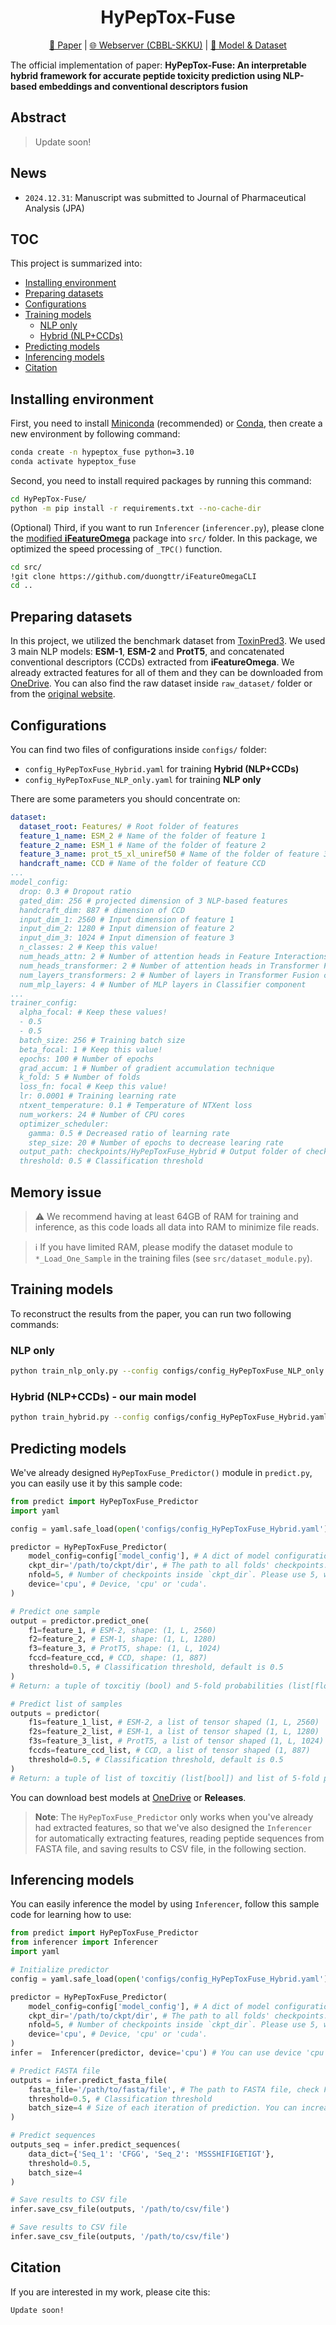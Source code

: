 <h1 align="center">HyPepTox-Fuse</h1>
<p align="center"><a href="">📝 Paper</a> | <a href="https://balalab-skku.org/HyPepTox-Fuse/">🌐 Webserver (CBBL-SKKU)</a> | <a href="https://1drv.ms/f/c/fa72f5f3c0e55162/Ev06ewB86b5Hv-xAMCaLOkMBEOqAxyZEYrqfq2_-z70WKg?e=7lmVaP">🚩 Model & Dataset</a></p>

The official implementation of paper: **HyPepTox-Fuse: An interpretable hybrid framework for accurate peptide toxicity prediction using NLP-based embeddings and conventional descriptors fusion**

## Abstract
> Update soon!

## News
- `2024.12.31`: Manuscript was submitted to Journal of Pharmaceutical Analysis (JPA)

## TOC

This project is summarized into:
- [Installing environment](#installing-environment)
- [Preparing datasets](#preparing-datasets)
- [Configurations](#configurations)
- [Training models](#training-models)
    - [NLP only](#nlp-only)
    - [Hybrid (NLP+CCDs)](#hybrid-nlpccds---our-main-model)
- [Predicting models](#predicting-models)
- [Inferencing models](#inferencing-models)
- [Citation](#citation)

## Installing environment
First, you need to install [Miniconda](https://docs.anaconda.com/miniconda/) (recommended) or [Conda](https://docs.conda.io/projects/conda/en/latest/user-guide/getting-started.html), then create a new environment by following command:

```bash
conda create -n hypeptox_fuse python=3.10
conda activate hypeptox_fuse
```

Second, you need to install required packages by running this command:

```bash
cd HyPepTox-Fuse/
python -m pip install -r requirements.txt --no-cache-dir
```

(Optional) Third, if you want to run `Inferencer` (`inferencer.py`), please clone the [modified **iFeatureOmega**](https://github.com/duongttr/iFeatureOmegaCLI) package into `src/` folder. In this package, we optimized the speed processing of `_TPC()` function.

```bash
cd src/
!git clone https://github.com/duongttr/iFeatureOmegaCLI
cd ..
```

## Preparing datasets
In this project, we utilized the benchmark dataset from [ToxinPred3](https://doi.org/10.1016/j.compbiomed.2024.108926). We used 3 main NLP models: **ESM-1**, **ESM-2** and **ProtT5**, and concatenated conventional descriptors (CCDs) extracted from **iFeatureOmega**. We already extracted features for all of them and they can be downloaded from [OneDrive](https://1drv.ms/u/c/fa72f5f3c0e55162/EYiEkLysyp1AuaztMkayR_gBFTdrxJ5x0_coCmzxCvrIKA?e=m4fUbr). You can also find the raw dataset inside `raw_dataset/` folder or from the [original website](https://webs.iiitd.edu.in/raghava/toxinpred3/download.php).

## Configurations
You can find two files of configurations inside `configs/` folder:

- `config_HyPepToxFuse_Hybrid.yaml` for training **Hybrid (NLP+CCDs)**
- `config_HyPepToxFuse_NLP_only.yaml` for training **NLP only**

There are some parameters you should concentrate on:
```yaml
dataset:
  dataset_root: Features/ # Root folder of features
  feature_1_name: ESM_2 # Name of the folder of feature 1
  feature_2_name: ESM_1 # Name of the folder of feature 2
  feature_3_name: prot_t5_xl_uniref50 # Name of the folder of feature 3
  handcraft_name: CCD # Name of the folder of feature CCD
...
model_config:
  drop: 0.3 # Dropout ratio
  gated_dim: 256 # projected dimension of 3 NLP-based features
  handcraft_dim: 887 # dimension of CCD
  input_dim_1: 2560 # Input dimension of feature 1 
  input_dim_2: 1280 # Input dimension of feature 2
  input_dim_3: 1024 # Input dimension of feature 3
  n_classes: 2 # Keep this value!
  num_heads_attn: 2 # Number of attention heads in Feature Interactions component
  num_heads_transformer: 2 # Number of attention heads in Transformer Fusion component
  num_layers_transformers: 2 # Number of layers in Transformer Fusion component
  num_mlp_layers: 4 # Number of MLP layers in Classifier component
...
trainer_config:
  alpha_focal: # Keep these values!
  - 0.5
  - 0.5
  batch_size: 256 # Training batch size
  beta_focal: 1 # Keep this value!
  epochs: 100 # Number of epochs
  grad_accum: 1 # Number of gradient accumulation technique
  k_fold: 5 # Number of folds
  loss_fn: focal # Keep this value!
  lr: 0.0001 # Training learning rate
  ntxent_temperature: 0.1 # Temperature of NTXent loss
  num_workers: 24 # Number of CPU cores
  optimizer_scheduler:
    gamma: 0.5 # Decreased ratio of learning rate
    step_size: 20 # Number of epochs to decrease learing rate
  output_path: checkpoints/HyPepToxFuse_Hybrid # Output folder of checkpoints
  threshold: 0.5 # Classification threshold
```

## Memory issue
>⚠️ We recommend having at least 64GB of RAM for training and inference, as this code loads all data into RAM to minimize file reads.

>ℹ️ If you have limited RAM, please modify the dataset module to `*_Load_One_Sample` in the training files (see `src/dataset_module.py`).

## Training models

To reconstruct the results from the paper, you can run two following commands:

### NLP only
```bash
python train_nlp_only.py --config configs/config_HyPepToxFuse_NLP_only.yaml --cuda
```

### Hybrid (NLP+CCDs) - our main model
```bash
python train_hybrid.py --config configs/config_HyPepToxFuse_Hybrid.yaml --cuda
```

## Predicting models

We've already designed `HyPepToxFuse_Predictor()` module in `predict.py`, you can easily use it by this sample code:

```python
from predict import HyPepToxFuse_Predictor
import yaml

config = yaml.safe_load(open('configs/config_HyPepToxFuse_Hybrid.yaml'))

predictor = HyPepToxFuse_Predictor(
    model_config=config['model_config'], # A dict of model configuration, which can be easily loaded from yaml config file (`model_config` key).
    ckpt_dir='/path/to/ckpt/dir', # The path to all folds' checkpoints. 
    nfold=5, # Number of checkpoints inside `ckpt_dir`. Please use 5, which is the default of our training configuration.
    device='cpu', # Device, 'cpu' or 'cuda'.
)

# Predict one sample
output = predictor.predict_one(
    f1=feature_1, # ESM-2, shape: (1, L, 2560)
    f2=feature_2, # ESM-1, shape: (1, L, 1280)
    f3=feature_3, # ProtT5, shape: (1, L, 1024)
    fccd=feature_ccd, # CCD, shape: (1, 887)
    threshold=0.5, # Classification threshold, default is 0.5
)
# Return: a tuple of toxcitiy (bool) and 5-fold probabilities (list[float])

# Predict list of samples
outputs = predictor(
    f1s=feature_1_list, # ESM-2, a list of tensor shaped (1, L, 2560)
    f2s=feature_2_list, # ESM-1, a list of tensor shaped (1, L, 1280)
    f3s=feature_3_list, # ProtT5, a list of tensor shaped (1, L, 1024)
    fccds=feature_ccd_list, # CCD, a list of tensor shaped (1, 887)
    threshold=0.5, # Classification threshold, default is 0.5
)
# Return: a tuple of list of toxcitiy (list[bool]) and list of 5-fold probabilities (list[list[float]])
```
You can download best models at [OneDrive](https://1drv.ms/u/c/fa72f5f3c0e55162/EYOrJEFT8tZGp-dOpN8cYsYBlrGaKI9RkegHARTUJm9pLg?e=CRF9rT) or **Releases**.

> **Note**: The `HyPepToxFuse_Predictor` only works when you've already had extracted features, so that we've also designed the `Inferencer` for automatically extracting features, reading peptide sequences from FASTA file, and saving results to CSV file, in the following section. 

## Inferencing models
You can easily inference the model by using `Inferencer`, follow this sample code for learning how to use:

```python
from predict import HyPepToxFuse_Predictor
from inferencer import Inferencer
import yaml

# Initialize predictor
config = yaml.safe_load(open('configs/config_HyPepToxFuse_Hybrid.yaml'))

predictor = HyPepToxFuse_Predictor(
    model_config=config['model_config'], # A dict of model configuration, which can be easily loaded from yaml config file (`model_config` key).
    ckpt_dir='/path/to/ckpt/dir', # The path to all folds' checkpoints. 
    nfold=5, # Number of checkpoints inside `ckpt_dir`. Please use 5, which is the default of our training configuration.
    device='cpu', # Device, 'cpu' or 'cuda'.
)
infer =  Inferencer(predictor, device='cpu') # You can use device 'cpu' or 'cuda', please be consistent with device of `predictor`

# Predict FASTA file
outputs = infer.predict_fasta_file(
    fasta_file='/path/to/fasta/file', # The path to FASTA file, check FASTA format at: https://en.wikipedia.org/wiki/FASTA_format 
    threshold=0.5, # Classification threshold
    batch_size=4 # Size of each iteration of prediction. You can increase the batch size for faster speed processing if having enough computing resources.
)

# Predict sequences
outputs_seq = infer.predict_sequences(
    data_dict={'Seq_1': 'CFGG', 'Seq_2': 'MSSSHIFIGETIGT'}, 
    threshold=0.5, 
    batch_size=4
)

# Save results to CSV file
infer.save_csv_file(outputs, '/path/to/csv/file')

# Save results to CSV file
infer.save_csv_file(outputs, '/path/to/csv/file')
```

## Citation
If you are interested in my work, please cite this:
```
Update soon!
```